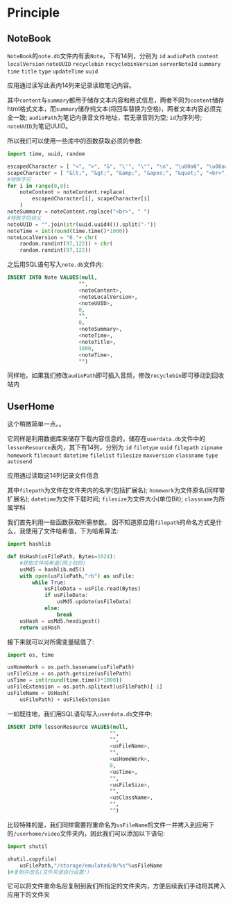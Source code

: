 # Principle
## NoteBook
`NoteBook`的`note.db`文件内有表`Note`，下有14列，分别为
`id` `audioPath` `content` `localVersion` `noteUUID` `recyclebin` `recyclebinVersion` `serverNoteId` `summary` `time` `title` `type` `updateTime` `uuid`

应用通过读写此表内14列来记录读取笔记内容。

其中`content`与`summary`都用于储存文本内容和格式信息，两者不同为`content`储存html格式文本，而`summary`储存纯文本(将回车替换为空格)，两者文本内容必须完全一致; `audioPath`为笔记内录音文件地址，若无录音则为空; `id`为序列号; `noteUUID`为笔记UUID。

所以我们可以使用一些库中的函数获取必须的参数:
```python
import time, uuid, random

escapedCharacter = [ "<", ">", "&", "\'", "\"", "\n", "\u00a0", "\u00ad" ]
scapeCharacter = [ "&lt;", "&gt;", "&amp;", "&apos;", "&quot;", "<br>", "&nbsp;", "&shy;" ]
#特殊字符
for i in range(0,8):
	noteContent = noteContent.replace(
		escapedCharacter[i], scapeCharacter[i]
	)
noteSummary = noteContent.replace("<br>", " ")
#特殊字符转义
noteUUID = "".join(str(uuid.uuid4()).split("-"))
noteTime = int(round(time.time()*1000))
noteLocalVersion = "0."+ chr(
	random.randint(97,122)) + chr(
	random.randint(97,122))
```
之后用SQL语句写入`note.db`文件内:
```SQL
INSERT INTO Note VALUES(null,
                       "",
                       <noteContent>,
                       <noteLocalVersion>,
                       <noteUUID>,
                       0,
                       "",
                       0,
                       <noteSummary>,
                       <noteTime>,
                       <noteTitle>,
                       1000,
                       <noteTime>,
                       "")
```
同样地，如果我们修改`audioPath`即可插入音频，修改`recyclebin`即可移动到回收站内

## UserHome
这个稍微简单一点。。

它同样是利用数据库来储存下载内容信息的，储存在`userdata.db`文件中的`lessonResource`表内，其下有14列，分别为
`id` `filetype` `uuid` `filepath` `zipname` `homework` `filecount` `datetime` `filelist` `filesize` `maxversion` `classname` `type` `autosend`

应用通过读取这14列记录文件信息

其中`filepath`为文件在文件夹内的名字(包括扩展名); `homework`为文件原名(同样带扩展名); `datetime`为文件下载时间; `filesize`为文件大小(单位Bit); `classname`为所属学科

我们首先利用一些函数获取所需参数。
因不知道原应用`filepath`的命名方式是什么，我使用了文件哈希值，下为哈希算法:
```python
import hashlib

def UsHash(usFilePath, Bytes=1024):
	#获取文件哈希值(网上找的)
	usMd5 = hashlib.md5()
	with open(usFilePath,"rb") as usFile:
		while True:
			usFileData = usFile.read(Bytes)
			if usFileData:
				usMd5.update(usFileData)
			else:
				break
	usHash = usMd5.hexdigest()
	return usHash
```
接下来就可以对所需变量赋值了:
```python
import os, time

usHomeWork = os.path.basename(usFilePath)
usFileSize = os.path.getsize(usFilePath)
usTime = int(round(time.time()*1000))
usFileExtension = os.path.splitext(usFilePath)[-1]
usFileName = UsHash(
	usFilePath) + usFileExtension
```
一如既往地，我们用SQL语句写入`userdata.db`文件中:
```SQL
INSERT INTO lessonResource VALUES(null,
                                 "",
                                 "",
                                 <usFileName>,
                                 "",
                                 <usHomeWork>,
                                 0,
                                 <usTime>,
                                 "",
                                 <usFileSize>,
                                 "",
                                 <usClassName>,
                                 "",
                                 "")
```
比较特殊的是，我们同样需要将重命名为`usFileName`的文件一并拷入到应用下的`/userhome/video`文件夹内，因此我们可以添加以下语句:
```python
import shutil

shutil.copyfile(
	usFilePath,"/storage/emulated/0/%s"%usFileName
)#复制并改名(文件夹请自行设置!)
```
它可以将文件重命名后复制到我们所指定的文件夹内，方便后续我们手动将其拷入应用下的文件夹
